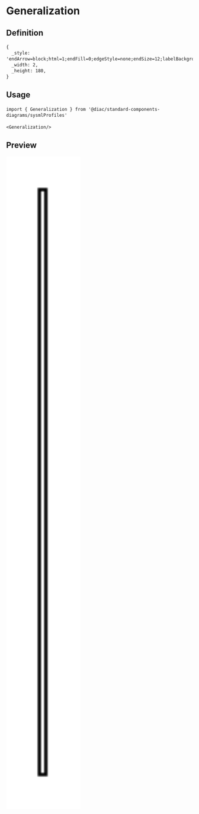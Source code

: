 # Generalization

## Definition

```
{
  _style: 'endArrow=block;html=1;endFill=0;edgeStyle=none;endSize=12;labelBackgroundColor=none;align=left;',
  _width: 2,
  _height: 180,
}
```

## Usage

```
import { Generalization } from '@diac/standard-components-diagrams/sysmlProfiles'

<Generalization/>
```

## Preview

<img src="./generalization.png" width="200"/>
